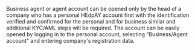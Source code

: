  Business agent or agent account can be opened only by the head of a company who has a personal HEdpAY account first with the identification verified and confirmed for the personal and for business similar and additional KYC/AML steps will be required. The account can be easily opened by logging in to the personal account, selecting “Business/Agent account" and entering company's registration data.
